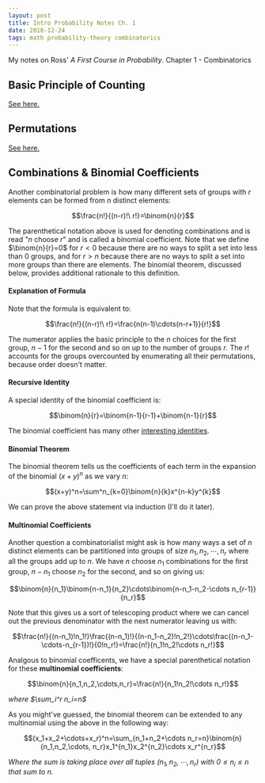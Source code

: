 ```yaml
---
layout: post
title: Intro Probability Notes Ch. 1
date: 2018-12-24
tags: math probability-theory combinatorics
---
```

My notes on Ross' *A First Course in Probability*. Chapter 1 - Combinatorics

<!-- ## Basic Principle of Counting
The basic principle of counting states that if two events are independent and the first has $m$ possible outcomes and the second has $n$ possible outcomes, then the events taken together have $mn$ possible outcomes.

Formally, if $A$ is the set of all outcomes of the first experiment and $B$ the second:

$$A=\{a_1,a_2,\cdots,a_m\}\ \ \ \ \ B=\{b_1,b_2,\cdots,b_n\}$$

then the set of combined outcomes is just their [cartesian product](\cartesian-product) $A\times B$:

$$A\times B=\{(a,b)\mid a\in A\wedge b\in B\}=\left\{
\begin{matrix}
    (a_1,b_1), & (a_1,b_2), & \dots & (a_1,b_n), \\
    (a_2,b_1), & (a_2,b_2), & \dots & (a_2,b_n), \\
    \vdots & \vdots & \ddots & \vdots \\
    (a_m,b_1), & (a_m,b_2), & \dots & (a_m,b_n)
\end{matrix}\right\}$$

The basic principle, then, just reiterates that the [product of cardinalities](\cartesian-product#cardinal-multiplication) is equal to the cardinality of the cartesian product:

$$|A\times B|=|A||B|=mn$$

This of course generalizes to, not just two, but any number of independent events due to the properties of multiplication. It even generalizes to infinite cardinalities, although those aren't particularly useful in combinatorics.

#### Independence of Outcomes
It is important to note that if the outcome of the first experiment *does*  affect the second experiment (i.e. not independent), then certain pairs of outcomes may not be possible, e.g. $(a_3,b_2)$. The cartesian product, then, wouldn't represent all possible outcomes as it would include impossible ones as well.

Sometimes if the first event affects the second, it is possible to still use the basic principle regardless of the particular sets of outcomes. For example, if we want the set of all two digit strings with no repeats we have 10 choices of digits for the first digit and 9 choices for the second:

$$|\{(0,1),(2,3),(9,3),\cdots\}|=10\cdot 9=90$$

Notice that while we cannot represent the above as a cartesian product of two sets (i.e. it doesn't have a [cartesian factorization](\cartesian-product#cartesian-factorization)) because the set of possible choices of the second element changes for every choice of the first element, we do know the *cardinality* of the set of second choices and thus can still use the basic principle. -->

## Basic Principle of Counting
[See here.](/the-basic-principle-of-counting)

## Permutations
<!-- Given a set of $n$ distinct elements, we can use the basic principle to derive the number of ways we can arrange, or **permutate**, them. If we have $n$ choices for the first element, $n-1$ for the second and so on, we are left with:

$$n(n-1)(n-2)\cdots 3\cdot 2\cdot 1=n!$$

And so there are $n!$ way to rearrange a list of $n$ *distinct* elements. What if they aren't distinct? Given a multiset of size $n$ with $r$ unique elements, each with their own multiplicities $m_i$, the number of permutations is given by:

$$\frac{n!}{m_1!m_2!\cdots m_{r-1}!m_r!}$$

*to be clear $n$ is the sum of the multiplicities of the elements in the multiset: $n=\sum_1^r m_i$*

Dividing by the factorial of each element's multiplicity accounts for all the permutations where identical elements were swapped (leading to no change). Notice that this definition generalizes the unique element case where all the multiplicities are 1. -->

[See here.](/permutations)

<!--more-->

## Combinations & Binomial Coefficients
Another combinatorial problem is how many different sets of groups with $r$ elements can be formed from $n$ distinct elements:

$$\frac{n!}{(n-r)!\ r!}=\binom{n}{r}$$

The parenthetical notation above is used for denoting combinations and is read "$n$ choose $r$" and is called a binomial coefficient. Note that we define $\binom{n}{r}=0$ for $r< 0$ because there are no ways to split a set into less than 0 groups, and for $r>n$ because there are no ways to split a set into more groups than there are elements. The binomial theorem, discussed below, provides additional rationale to this definition.

#### Explanation of Formula
Note that the formula is equivalent to:

$$\frac{n!}{(n-r)!\ r!}=\frac{n(n-1)\cdots(n-r+1)}{r!}$$

The numerator applies the basic principle to the $n$ choices for the first group, $n-1$ for the second and so on up to the number of groups $r$. The $r!$ accounts for the groups overcounted by enumerating all their permutations, because order doesn't matter.

#### Recursive Identity
A special identity of the binomial coefficient is:

$$\binom{n}{r}=\binom{n-1}{r-1}+\binom{n-1}{r}$$

The binomial coefficient has many other [interesting identities](https://en.wikipedia.org/wiki/Binomial_coefficient#Identities_involving_binomial_coefficients).

#### Binomial Theorem
The binomial theorem tells us the coefficients of each term in the expansion of the binomial $(x+y)^n$ as we vary $n$:

$$(x+y)^n=\sum^n_{k=0}\binom{n}{k}x^{n-k}y^{k}$$

We can prove the above statement via induction (I'll do it later).

#### Multinomial Coefficients
Another question a combinatorialist might ask is how many ways a set of $n$ distinct elements can be partitioned into groups of size $n_1,n_2,\cdots,n_r$ where all the groups add up to $n$. We have $n$ choose $n_1$ combinations for the first group, $n-n_1$ choose $n_2$ for the second, and so on giving us:

$$\binom{n}{n_1}\binom{n-n_1}{n_2}\cdots\binom{n-n_1-n_2-\cdots n_{r-1}}{n_r}$$

Note that this gives us a sort of telescoping product where we can cancel out the previous denominator with the next numerator leaving us with:

$$\frac{n!}{(n-n_1)!n_1!}\frac{(n-n_1)!}{(n-n_1-n_2)!n_2!}\cdots\frac{(n-n_1-\cdots-n_{r-1})!}{0!n_r!}=\frac{n!}{n_1!n_2!\cdots n_r!}$$

Analgous to binomial coefficents, we have a special parenthetical notation for these **multinomial coefficients**:

$$\binom{n}{n_1,n_2,\cdots,n_r}=\frac{n!}{n_1!n_2!\cdots n_r!}$$

*where $\sum_i^r n_i=n$*

As you might've guessed, the binomial theorem can be extended to any multinomial using the above in the following way:

$$(x_1+x_2+\cdots+x_r)^n=\sum_{n_1+n_2+\cdots n_r=n}\binom{n}{n_1,n_2,\cdots, n_r}x_1^{n_1}x_2^{n_2}\cdots x_r^{n_r}$$

*Where the sum is taking place over all tuples $(n_1,n_2,\cdots,n_r)$ with $0\le n_i\le n$ that sum to $n$.*

<!-- TODO:
- Pascal's triangle
- Generalization of Pascal's Triangle. -->
